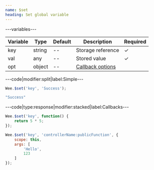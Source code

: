 ```yaml
---
name: $set
heading: Set global variable
---
```


---variables---

| Variable | Type | Default | Description | Required |
| -- | -- | -- | -- | -- |
| key | string | -- | Storage reference | ✓ |
| val | any | -- | Stored value | ✓ |
| opt | object | -- | [Callback options](/script/#functions) ||

---code|modifier:split|label:Simple---

```javascript
Wee.$set('key', 'Success');
```

```javascript
"Success"
```

---code|type:response|modifier:stacked|label:Callbacks---

```javascript
Wee.$set('key', function() {
	return 5 * 5;
});
```

```javascript
Wee.$set('key', 'controllerName:publicFunction', {
	scope: this,
	args: [
		'Hello',
		123
	]
});
```